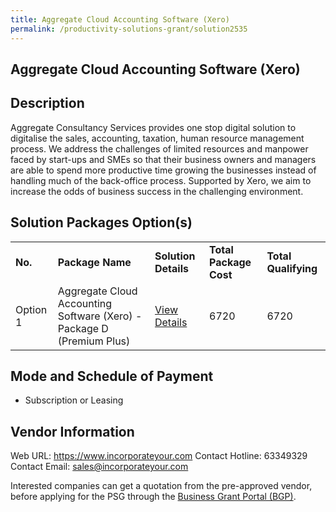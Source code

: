 ```yaml
---
title: Aggregate Cloud Accounting Software (Xero)
permalink: /productivity-solutions-grant/solution2535
---
```


## Aggregate Cloud Accounting Software (Xero)

## Description

Aggregate Consultancy Services provides one stop digital solution to digitalise the sales, accounting, taxation, human resource management process. We address the challenges of limited resources and manpower faced by start-ups and SMEs so that their business owners and managers are able to spend more productive time growing the businesses instead of handling much of the back-office process. Supported by Xero, we aim to increase the odds of business success in the challenging environment.

## Solution Packages Option(s)

<table>
<tr>
<td><b>No.</b></td>
<td><b>Package Name</b></td>
<td><b>Solution Details</b></td>
<td><b>Total Package Cost</b></td>
<td><b>Total Qualifying</b></td>
</tr>
<tr>
<td>Option 1</td>
<td>Aggregate Cloud Accounting Software (Xero) - Package D (Premium Plus)</td>
<td><a href='https://www.gobusiness.gov.sg/images/psg/Aggregate_Consultancy_20210180_Desensitised_Annex_3_Part_56.pdf'>View Details</a></td>
<td>6720</td>
<td>6720</td>
</tr>
</table>

## Mode and Schedule of Payment

 - Subscription or Leasing

## Vendor Information

 Web URL: https://www.incorporateyour.com 
Contact Hotline: 63349329 
Contact Email: sales@incorporateyour.com 


Interested companies can get a quotation from the pre-approved vendor, before applying for the PSG through the <a href='https://www.businessgrants.gov.sg/'>Business Grant Portal (BGP)</a>.
